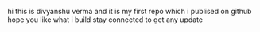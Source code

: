 hi this is divyanshu verma
and it is my first repo which i publised on github
hope you like what i build 
stay connected to get any update